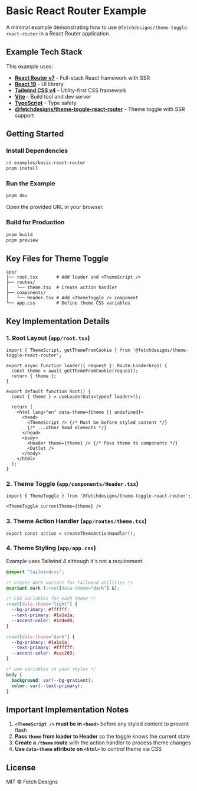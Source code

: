 # Basic React Router Example

A minimal example demonstrating how to use `@fetchdesigns/theme-toggle-react-router` in a React Router application.

## Example Tech Stack

This example uses:

- **[React Router v7](https://reactrouter.com/)** - Full-stack React framework with SSR
- **[React 19](https://react.dev/)** - UI library
- **[Tailwind CSS v4](https://tailwindcss.com/)** - Utility-first CSS framework
- **[Vite](https://vite.dev/)** - Build tool and dev server
- **[TypeScript](https://www.typescriptlang.org/)** - Type safety
- **[@fetchdesigns/theme-toggle-react-router](https://www.npmjs.com/package/@fetchdesigns/theme-toggle-react-router)** - Theme toggle with SSR support

## Getting Started

### Install Dependencies

```bash
cd examples/basic-react-router
pnpm install
```

### Run the Example

```bash
pnpm dev
```

Open the provided URL in your browser.

### Build for Production

```bash
pnpm build
pnpm preview
```

## Key Files for Theme Toggle

```
app/
├── root.tsx       # Add loader and <ThemeScript />
├── routes/
│   └── theme.tsx  # Create action handler
├── components/
│   └── Header.tsx # Add <ThemeToggle /> component
└── app.css        # Define theme CSS variables
```

## Key Implementation Details

### 1. Root Layout (`app/root.tsx`)

```tsx
import { ThemeScript, getThemeFromCookie } from '@fetchdesigns/theme-toggle-react-router';

export async function loader({ request }: Route.LoaderArgs) {
  const theme = await getThemeFromCookie(request);
  return { theme };
}

export default function Root() {
  const { theme } = useLoaderData<typeof loader>();
  
  return (
    <html lang="en" data-theme={theme || undefined}>
      <head>
        <ThemeScript /> {/* Must be before styled content */}
        {/* ...other head elements */}
      </head>
      <body>
        <Header theme={theme} /> {/* Pass theme to components */}
        <Outlet />
      </body>
    </html>
  );
}
```

### 2. Theme Toggle (`app/components/Header.tsx`)

```tsx
import { ThemeToggle } from '@fetchdesigns/theme-toggle-react-router';

<ThemeToggle currentTheme={theme} />
```

### 3. Theme Action Handler (`app/routes/theme.tsx`)

```tsx
export const action = createThemeActionHandler();
```

### 4. Theme Styling (`app/app.css`)
Example uses Tailwind 4 although it's not a requirement.

```css
@import "tailwindcss";

/* Create dark variant for Tailwind utilities */
@variant dark (:root[data-theme="dark"] &);

/* CSS variables for each theme */
:root[data-theme="light"] {
  --bg-primary: #ffffff;
  --text-primary: #1a1a1a;
  --accent-color: #1d4ed8;
}

:root[data-theme="dark"] {
  --bg-primary: #1a1a1a;
  --text-primary: #ffffff;
  --accent-color: #eac263;
}

/* Use variables in your styles */
body {
  background: var(--bg-gradient);
  color: var(--text-primary);
}
```

## Important Implementation Notes

1. **`<ThemeScript />` must be in `<head>`** before any styled content to prevent flash
2. **Pass `theme` from loader to Header** so the toggle knows the current state
3. **Create a `/theme` route** with the action handler to process theme changes
4. **Use `data-theme` attribute on `<html>`** to control theme via CSS

## License

MIT © Fetch Designs

